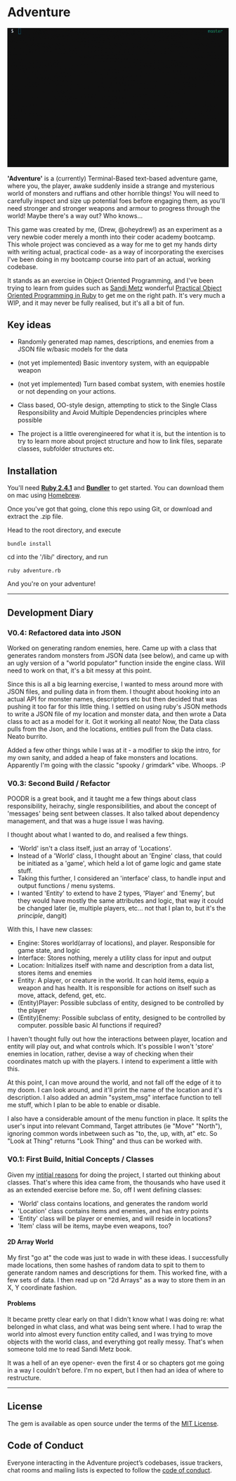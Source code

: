 # Adventure

<img src="docs/adventure_0-4.gif" width="600">

**'Adventure'** is a (currently) Terminal-Based text-based adventure game, where you, the player, awake suddenly inside a strange and mysterious world of monsters and ruffians and other horrible things! You will need to carefully inspect and size up potential foes before engaging them, as you'll need stronger and stronger weapons and armour to progress through the world! Maybe there's a way out? Who knows...

This game was created by me, (Drew, @oheydrew!) as an experiment as a very newbie coder merely a month into their coder academy bootcamp. This whole project was concieved as a way for me to get my hands dirty with writing actual, practical code- as a way of incorporating the exercises I've been doing in my bootcamp course into part of an actual, working codebase. 

It stands as an exercise in Object Oriented Programming, and I've been trying to learn from guides such as [Sandi Metz](http://www.sandimetz.com) wonderful [Practical Object Oriented Programming in Ruby](http://www.poodr.com) to get me on the right path. It's very much a WIP, and it may never be fully realised, but it's all a bit of fun.

## Key ideas

- Randomly generated map names, descriptions, and enemies from a JSON file w/basic models for the data

- (not yet implemented) Basic inventory system, with an equippable weapon

- (not yet implemented) Turn based combat system, with enemies hostile or not depending on your actions. 

- Class based, OO-style design, attempting to stick to the Single Class Responsibility and Avoid Multiple Dependencies principles where possible

- The project is a little overengineered for what it is, but the intention is to try to learn more about project structure and how to link files, separate classes, subfolder structures etc.

## Installation

You'll need [**Ruby 2.4.1**](https://www.ruby-lang.org/en/) and [**Bundler**](http://bundler.io/) to get started. You can download them on mac using [Homebrew](https://brew.sh/).

Once you've got that going, clone this repo using Git, or download and extract the .zip file.

Head to the root directory, and execute

```shell
bundle install
```

cd into the '/lib/' directory, and run

```shell
ruby adventure.rb
```

And you're on your adventure!

---

## Development Diary
### **V0.4: Refactored data into JSON**
Worked on generating random enemies, here. Came up with a class that generates random monsters from JSON data (see below), and came up with an ugly version of a "world populator" function inside the engine class. Will need to work on that, it's a bit messy at this point.

Since this is all a big learning exercise, I wanted to mess around more with JSON files, and pulling data in from them. I thought about hooking into an actual API for monster names, descriptors etc but then decided that was pushing it too far for this little thing. I settled on using ruby's JSON methods to write a JSON file of my location and monster data, and then wrote a Data class to act as a model for it. Got it working all neato! Now, the Data class pulls from the Json, and the locations, entities pull from the Data class. Neato burrito.

Added a few other things while I was at it - a modifier to skip the intro, for my own sanity, and added a heap of fake monsters and locations. Apparently I'm going with the classic "spooky / grimdark" vibe. Whoops. :P

### **V0.3: Second Build / Refactor**
POODR is a great book, and it taught me a few things about class responsibility, heirachy, single responsibilities, and about the concept of 'messages' being sent between classes. It also talked about dependency management, and that was a huge issue I was having.

I thought about what I wanted to do, and realised a few things. 
- 'World' isn't a class itself, just an array of 'Locations'.
- Instead of a 'World' class, I thought about an 'Engine' class, that could be initiated as a 'game', which held a lot of game logic and game state stuff. 
- Taking this further, I considered an 'interface' class, to handle input and output functions / menu systems.
- I wanted 'Entity' to extend to have 2 types, 'Player' and 'Enemy', but they would have mostly the same attributes and logic, that way it could be changed later (ie, multiple players, etc... not that I plan to, but it's the *principle*, dangit)

With this, I have new classes:

- Engine: Stores world(array of locations), and player. Responsible for game state, and logic 
- Interface: Stores nothing, merely a utility class for input and output
- Location: Initializes itself with name and description from a data list, stores items and enemies
- Entity: A player, or creature in the world. It can hold items, equip a weapon and has health. It is responsible for actions on itself such as move, attack, defend, get, etc.
- (Entity)Player: Possible subclass of entity, designed to be controlled by the player
- (Entity)Enemy: Possible subclass of entity, designed to be controlled by computer. possible basic AI functions if required?

I haven't thought fully out how the interactions between player, location and entity will play out, and what controls which. It's possible I won't 'store' enemies in location, rather, devise a way of checking when their coordinates match up with the players. I intend to experiment a little with this.

At this point, I can move around the world, and not fall off the edge of it to my doom. I can look around, and it'll print the name of the location and it's description. I also added an admin "system_msg" interface function to tell me stuff, which I plan to be able to enable or disable.

I also have a considerable amount of the menu function in place. It splits the user's input into relevant Command, Target attributes (ie "Move" "North"), ignoring common words inbetween such as "to, the, up, with, at" etc. So "Look at Thing" returns "Look Thing" and thus can be worked with.

### **V0.1: First Build, Initial Concepts / Classes**

Given my [intitial reasons](#adventure) for doing the project, I started out thinking about classes. That's where this idea came from, the thousands who have used it as an extended exercise before me. So, off I went defining classes:

- 'World' class contains locations, and generates the random world
- 'Location' class contains items and enemies, and has entry points
- 'Entity' class will be player or enemies, and will reside in locations?
- 'Item' class will be items, maybe even weapons, too?

#### 2D Array World
My first "go at" the code was just to wade in with these ideas. I successfully made locations, then some hashes of random data to spit to them to generate random names and descriptions for them. This worked fine, with a few sets of data. I then read up on "2d Arrays" as a way to store them in an X, Y coordinate fashion.

#### Problems
It became pretty clear early on that I didn't know what I was doing re: what belonged in what class, and what was being sent where. I had to wrap the world into almost every function entity called, and I was trying to move objects with the world class, and everything got really messy. That's when someone told me to read Sandi Metz book.

It was a hell of an eye opener- even the first 4 or so chapters got me going in a way I couldn't before. I'm no expert, but I then had an idea of where to restructure.

---

## License

The gem is available as open source under the terms of the [MIT License](https://opensource.org/licenses/MIT).

## Code of Conduct

Everyone interacting in the Adventure project’s codebases, issue trackers, chat rooms and mailing lists is expected to follow the [code of conduct](https://github.com/oheydrew/adventure/blob/master/CODE_OF_CONDUCT.md).
